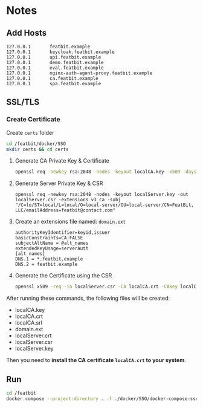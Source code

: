 # Notes

## Add Hosts

```
127.0.0.1       featbit.example
127.0.0.1       keycloak.featbit.example
127.0.0.1       api.featbit.example
127.0.0.1       demo.featbit.example
127.0.0.1       eval.featbit.example
127.0.0.1       nginx-auth-agent-proxy.featbit.example
127.0.0.1       ca.featbit.example
127.0.0.1       spa.featbit.example
```

## SSL/TLS

### Create Certificate

Create `certs` folder

```bash
cd /featbit/docker/SSO
mkdir certs && cd certs
```

1. Generate CA Private Key & Certificate
   ```bash
   openssl req -newkey rsa:2048 -nodes -keyout localCA.key -x509 -days 365 -out localCA.crt -subj "/C=lo/ST=local/L=local/O=local-ca/OU=local-ca/CN=FeatBit CA, LLC/emailAddress=featbit@contact.com"
   ```
2. Generate Server Private Key & CSR
    ```bash[localCA.srl](certs%2FlocalCA.srl)
    openssl req -newkey rsa:2048 -nodes -keyout localServer.key -out localServer.csr -extensions v3_ca -subj "/C=lo/ST=local/L=local/O=local-server/OU=local-server/CN=FeatBit, LLC/emailAddress=featbit@contact.com"
    ```
3. Create an extensions file named: `domain.ext`
   ```
   authorityKeyIdentifier=keyid,issuer
   basicConstraints=CA:FALSE
   subjectAltName = @alt_names
   extendedKeyUsage=serverAuth
   [alt_names]
   DNS.1 = *.featbit.example
   DNS.2 = featbit.example
   ```
4. Generate the Certificate using the CSR
   ```bash
   openssl x509 -req -in localServer.csr -CA localCA.crt -CAkey localCA.key -CAcreateserial -extfile domain.ext -out localServer.crt -days 365 -sha256
   ```
After running these commands, the following files will be created:

- localCA.key
- localCA.crt
- localCA.srl
- domain.ext
- localServer.crt
- localServer.csr
- localServer.key

Then you need to **install the CA certificate `localCA.crt` to your system**.

## Run

```bash
cd /featbit
docker compose --project-directory . -f ./docker/SSO/docker-compose-sso-dev.yml up -d
```
